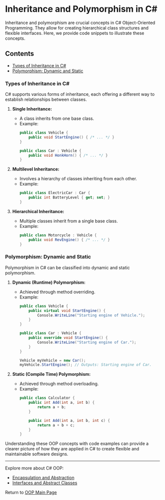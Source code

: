 # Inheritance and Polymorphism in C#

Inheritance and polymorphism are crucial concepts in C# Object-Oriented Programming. They allow for creating hierarchical class structures and flexible interfaces. Here, we provide code snippets to illustrate these concepts.

## Contents

- [Types of Inheritance in C#](#types-of-inheritance-in-c)
- [Polymorphism: Dynamic and Static](#polymorphism-dynamic-and-static)

### Types of Inheritance in C#

C# supports various forms of inheritance, each offering a different way to establish relationships between classes.

1. **Single Inheritance:**
   - A class inherits from one base class.
   - Example:
     ```csharp
     public class Vehicle {
         public void StartEngine() { /* ... */ }
     }

     public class Car : Vehicle {
         public void HonkHorn() { /* ... */ }
     }
     ```

2. **Multilevel Inheritance:**
   - Involves a hierarchy of classes inheriting from each other.
   - Example:
     ```csharp
     public class ElectricCar : Car {
         public int BatteryLevel { get; set; }
     }
     ```

3. **Hierarchical Inheritance:**
   - Multiple classes inherit from a single base class.
   - Example:
     ```csharp
     public class Motorcycle : Vehicle {
         public void RevEngine() { /* ... */ }
     }
     ```

### Polymorphism: Dynamic and Static

Polymorphism in C# can be classified into dynamic and static polymorphism.

1. **Dynamic (Runtime) Polymorphism:**
   - Achieved through method overriding.
   - Example:
     ```csharp
     public class Vehicle {
         public virtual void StartEngine() {
             Console.WriteLine("Starting engine of Vehicle.");
         }
     }

     public class Car : Vehicle {
         public override void StartEngine() {
             Console.WriteLine("Starting engine of Car.");
         }
     }

     Vehicle myVehicle = new Car();
     myVehicle.StartEngine(); // Outputs: Starting engine of Car.
     ```

2. **Static (Compile Time) Polymorphism:**
   - Achieved through method overloading.
   - Example:
     ```csharp
     public class Calculator {
         public int Add(int a, int b) {
             return a + b;
         }

         public int Add(int a, int b, int c) {
             return a + b + c;
         }
     }
     ```

Understanding these OOP concepts with code examples can provide a clearer picture of how they are applied in C# to create flexible and maintainable software designs.

---

Explore more about C# OOP:
- [Encapsulation and Abstraction](./Encapsulation_and_Abstraction.md)
- [Interfaces and Abstract Classes](./Interfaces_and_Abstract_Classes.md)

Return to [OOP Main Page](./README.md)
